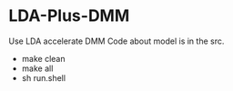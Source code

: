 # LDA-Plus-DMM
Use LDA accelerate DMM
Code about model is in the src.

- make clean
- make all
- sh run.shell
